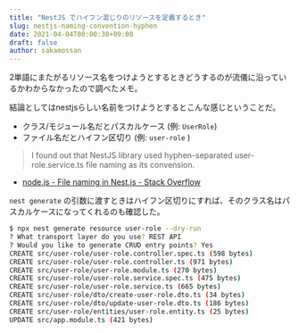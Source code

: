 ```yaml
---
title: "NestJS でハイフン混じりのリソースを定義するとき"
slug: nestjs-naming-convention-hyphen
date: 2021-04-04T00:00:38+09:00
draft: false
author: sakamossan
---
```


2単語にまたがるリソース名をつけようとするときどうするのが流儀に沿っているかわからなかったので調べたメモ。

結論としてはnestjsらしい名前をつけようとするとこんな感じということだ。

- クラス/モジュール名だとパスカルケース (例: `UserRole`)
- ファイル名だとハイフン区切り (例: `user-role` )

> I found out that NestJS library used hyphen-separated user-role.service.ts file naming as its convension.

- [node.js - File naming in Nest.js - Stack Overflow](https://stackoverflow.com/questions/61666498/file-naming-in-nest-js)

`nest generate` の引数に渡すときはハイフン区切りにすれば、そのクラス名はパスカルケースになってくれるのも確認した。

```bash
$ npx nest generate resource user-role --dry-run
? What transport layer do you use? REST API
? Would you like to generate CRUD entry points? Yes
CREATE src/user-role/user-role.controller.spec.ts (598 bytes)
CREATE src/user-role/user-role.controller.ts (971 bytes)
CREATE src/user-role/user-role.module.ts (270 bytes)
CREATE src/user-role/user-role.service.spec.ts (475 bytes)
CREATE src/user-role/user-role.service.ts (665 bytes)
CREATE src/user-role/dto/create-user-role.dto.ts (34 bytes)
CREATE src/user-role/dto/update-user-role.dto.ts (186 bytes)
CREATE src/user-role/entities/user-role.entity.ts (25 bytes)
UPDATE src/app.module.ts (421 bytes)
```
